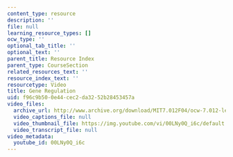 ```yaml
---
content_type: resource
description: ''
file: null
learning_resource_types: []
ocw_type: ''
optional_tab_title: ''
optional_text: ''
parent_title: Resource Index
parent_type: CourseSection
related_resources_text: ''
resource_index_text: ''
resourcetype: Video
title: Gene Regulation
uid: f96c9b50-0e44-cec2-da32-52b28453457a
video_files:
  archive_url: http://www.archive.org/download/MIT7.012F04/ocw-7.012-lec13-08oct2004-220k.mp4
  video_captions_file: null
  video_thumbnail_file: https://img.youtube.com/vi/00LNy0Q_i6c/default.jpg
  video_transcript_file: null
video_metadata:
  youtube_id: 00LNy0Q_i6c
---
```

